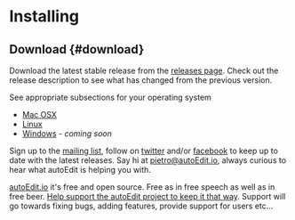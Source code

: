 # Installing

## Download {#download}

Download the latest stable release from the [releases page](https://github.com/OpenNewsLabs/autoEdit_2/releases). Check out the release description to see what has changed from the previous version.

See appropriate subsections for your operating system

* [Mac OSX](installing-on-mac-osx.md)
* [Linux](installing-on-linux.md) 
* [Windows](installing-on-windows.md) -  _coming soon_

Sign up to the [mailing list](http://eepurl.com/cMzwSX), follow on [twitter](http://twitter.com/autoEdit2) and/or [facebook](https://www.facebook.com/autoEdit.io/) to keep up to date with the latest releases. Say hi at [pietro@autoEdit.io](mailto:pietro@autoEdit.io?Subject=Hello), always curious to hear what autoEdit is helping you with.

[autoEdit.io](http://www.autoEdit.io) it's free and open source. Free as in free speech as well as in free beer. [Help support the autoEdit project to keep it that way](https://donorbox.org/c9762eef-0e08-468e-90cb-2d00643697f8?recurring=true). Support will go towards fixing bugs, adding features, provide support for users etc...

